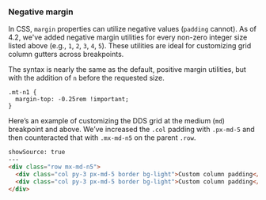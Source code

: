 


### Negative margin

In CSS, `margin` properties can utilize negative values (`padding` cannot). As of 4.2, we've added negative margin utilities for every non-zero integer size listed above (e.g., `1`, `2`, `3`, `4`, `5`). These utilities are ideal for customizing grid column gutters across breakpoints.

The syntax is nearly the same as the default, positive margin utilities, but with the addition of `n` before the requested size.

```
.mt-n1 {
  margin-top: -0.25rem !important;
}
```

Here’s an example of customizing the DDS grid at the medium (`md`) breakpoint and above. We’ve increased the `.col` padding with `.px-md-5` and then counteracted that with `.mx-md-n5` on the parent `.row`.

```html
showSource: true
---
<div class="row mx-md-n5">
  <div class="col py-3 px-md-5 border bg-light">Custom column padding</div>
  <div class="col py-3 px-md-5 border bg-light">Custom column padding</div>
</div>
```
